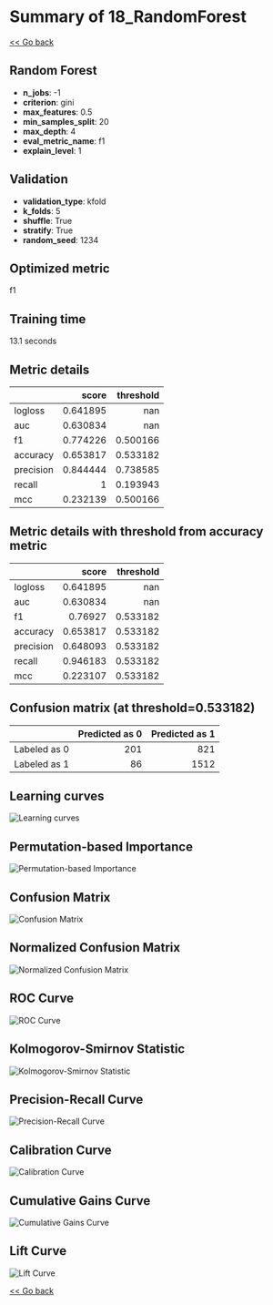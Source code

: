 # Summary of 18_RandomForest

[<< Go back](../README.md)


## Random Forest
- **n_jobs**: -1
- **criterion**: gini
- **max_features**: 0.5
- **min_samples_split**: 20
- **max_depth**: 4
- **eval_metric_name**: f1
- **explain_level**: 1

## Validation
 - **validation_type**: kfold
 - **k_folds**: 5
 - **shuffle**: True
 - **stratify**: True
 - **random_seed**: 1234

## Optimized metric
f1

## Training time

13.1 seconds

## Metric details
|           |    score |   threshold |
|:----------|---------:|------------:|
| logloss   | 0.641895 |  nan        |
| auc       | 0.630834 |  nan        |
| f1        | 0.774226 |    0.500166 |
| accuracy  | 0.653817 |    0.533182 |
| precision | 0.844444 |    0.738585 |
| recall    | 1        |    0.193943 |
| mcc       | 0.232139 |    0.500166 |


## Metric details with threshold from accuracy metric
|           |    score |   threshold |
|:----------|---------:|------------:|
| logloss   | 0.641895 |  nan        |
| auc       | 0.630834 |  nan        |
| f1        | 0.76927  |    0.533182 |
| accuracy  | 0.653817 |    0.533182 |
| precision | 0.648093 |    0.533182 |
| recall    | 0.946183 |    0.533182 |
| mcc       | 0.223107 |    0.533182 |


## Confusion matrix (at threshold=0.533182)
|              |   Predicted as 0 |   Predicted as 1 |
|:-------------|-----------------:|-----------------:|
| Labeled as 0 |              201 |              821 |
| Labeled as 1 |               86 |             1512 |

## Learning curves
![Learning curves](learning_curves.png)

## Permutation-based Importance
![Permutation-based Importance](permutation_importance.png)
## Confusion Matrix

![Confusion Matrix](confusion_matrix.png)


## Normalized Confusion Matrix

![Normalized Confusion Matrix](confusion_matrix_normalized.png)


## ROC Curve

![ROC Curve](roc_curve.png)


## Kolmogorov-Smirnov Statistic

![Kolmogorov-Smirnov Statistic](ks_statistic.png)


## Precision-Recall Curve

![Precision-Recall Curve](precision_recall_curve.png)


## Calibration Curve

![Calibration Curve](calibration_curve_curve.png)


## Cumulative Gains Curve

![Cumulative Gains Curve](cumulative_gains_curve.png)


## Lift Curve

![Lift Curve](lift_curve.png)



[<< Go back](../README.md)
